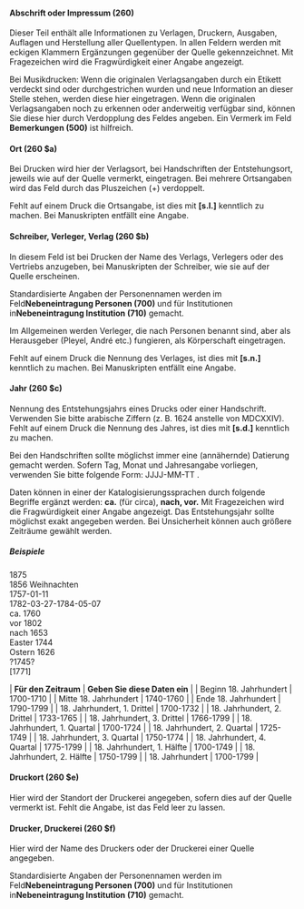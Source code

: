#### Abschrift oder Impressum (260)
Dieser Teil enthält alle Informationen zu Verlagen, Druckern, Ausgaben, Auflagen und Herstellung aller Quellentypen. In allen Feldern werden mit eckigen Klammern Ergänzungen gegenüber der Quelle gekennzeichnet. Mit Fragezeichen wird die Fragwürdigkeit einer Angabe angezeigt.

Bei Musikdrucken: Wenn die originalen Verlagsangaben durch ein Etikett verdeckt sind oder durchgestrichen wurden und neue Information an dieser Stelle stehen, werden diese hier eingetragen. Wenn die originalen Verlagsangaben noch zu erkennen oder anderweitig verfügbar sind, können Sie diese hier durch Verdopplung des Feldes angeben. Ein Vermerk im Feld  **Bemerkungen (500)** ist hilfreich.

#### Ort (260 $a)
Bei Drucken wird hier der Verlagsort, bei Handschriften der Entstehungsort, jeweils wie auf der Quelle vermerkt, eingetragen. Bei mehrere Ortsangaben wird das Feld durch das Pluszeichen (+) verdoppelt.

Fehlt auf einem Druck die Ortsangabe, ist dies mit **[s.l.]** kenntlich zu machen. Bei Manuskripten entfällt eine Angabe.

#### Schreiber, Verleger, Verlag (260 $b)
In diesem Feld ist bei Drucken der Name des Verlags, Verlegers oder des Vertriebs anzugeben, bei Manuskripten der Schreiber, wie sie auf der Quelle erscheinen.

Standardisierte Angaben der Personennamen werden im Feld**Nebeneintragung Personen (700)** und für Institutionen in**Nebeneintragung Institution (710)** gemacht.

Im Allgemeinen werden Verleger, die nach Personen benannt sind, aber als Herausgeber (Pleyel, André etc.) fungieren, als Körperschaft eingetragen.

Fehlt auf einem Druck die Nennung des Verlages, ist dies mit **[s.n.]** kenntlich zu machen. Bei Manuskripten entfällt eine Angabe.

#### Jahr (260 $c)
Nennung des Entstehungsjahrs eines Drucks oder einer Handschrift. Verwenden Sie bitte arabische Ziffern (z. B. 1624 anstelle von MDCXXIV). Fehlt auf einem Druck die Nennung des Jahres, ist dies mit **[s.d.]** kenntlich zu machen.

Bei den Handschriften sollte möglichst immer eine (annähernde) Datierung gemacht werden. Sofern Tag, Monat und Jahresangabe vorliegen, verwenden Sie bitte folgende Form: JJJJ-MM-TT .

Daten können in einer der Katalogisierungssprachen durch folgende Begriffe ergänzt werden: **ca.** (für circa), **nach, vor.** Mit Fragezeichen wird die Fragwürdigkeit einer Angabe angezeigt. Das Entstehungsjahr sollte möglichst exakt angegeben werden. Bei Unsicherheit können auch größere Zeiträume gewählt werden.

##### Beispiele  
1875  
1856 Weihnachten  
1757-01-11  
1782-03-27-1784-05-07  
ca. 1760  
vor 1802  
nach 1653  
Easter 1744  
Ostern 1626  
?1745?  
[1771]

| **Für den Zeitraum** | **Geben Sie diese Daten ein** |
| Beginn 18. Jahrhundert | 1700-1710 |
| Mitte 18. Jahrhundert | 1740-1760 |
| Ende 18. Jahrhundert | 1790-1799 |
| 18. Jahrhundert, 1. Drittel | 1700-1732 |
| 18. Jahrhundert, 2. Drittel | 1733-1765 |
| 18. Jahrhundert, 3. Drittel | 1766-1799 |
| 18. Jahrhundert, 1. Quartal | 1700-1724 |
| 18. Jahrhundert, 2. Quartal | 1725-1749 |
| 18. Jahrhundert, 3. Quartal | 1750-1774 |
| 18. Jahrhundert, 4. Quartal | 1775-1799 |
| 18. Jahrhundert, 1. Hälfte | 1700-1749 |
| 18. Jahrhundert, 2. Hälfte | 1750-1799 |
| 18. Jahrhundert | 1700-1799 |

#### Druckort (260 $e)
Hier wird der Standort der Druckerei angegeben, sofern dies auf der Quelle vermerkt ist. Fehlt die Angabe, ist das Feld leer zu lassen.

#### Drucker, Druckerei (260 $f)
Hier wird der Name des Druckers oder der Druckerei einer Quelle angegeben.

Standardisierte Angaben der Personennamen werden im Feld**Nebeneintragung Personen (700)** und für Institutionen in**Nebeneintragung Institution (710)** gemacht.
